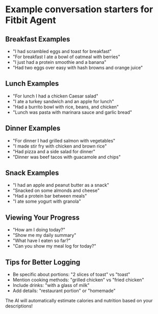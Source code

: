 # Example conversation starters for Fitbit Agent

## Breakfast Examples
- "I had scrambled eggs and toast for breakfast"
- "For breakfast I ate a bowl of oatmeal with berries"
- "I just had a protein smoothie and a banana"
- "Had two eggs over easy with hash browns and orange juice"

## Lunch Examples  
- "For lunch I had a chicken Caesar salad"
- "I ate a turkey sandwich and an apple for lunch"
- "Had a burrito bowl with rice, beans, and chicken"
- "Lunch was pasta with marinara sauce and garlic bread"

## Dinner Examples
- "For dinner I had grilled salmon with vegetables"
- "I made stir fry with chicken and brown rice"
- "Had pizza and a side salad for dinner"
- "Dinner was beef tacos with guacamole and chips"

## Snack Examples
- "I had an apple and peanut butter as a snack"
- "Snacked on some almonds and cheese"
- "Had a protein bar between meals"
- "I ate some yogurt with granola"

## Viewing Your Progress
- "How am I doing today?"
- "Show me my daily summary"
- "What have I eaten so far?"
- "Can you show my meal log for today?"

## Tips for Better Logging
- Be specific about portions: "2 slices of toast" vs "toast"
- Mention cooking methods: "grilled chicken" vs "fried chicken"  
- Include drinks: "with a glass of milk"
- Add details: "restaurant portion" or "homemade"

The AI will automatically estimate calories and nutrition based on your descriptions!
